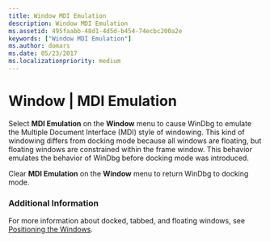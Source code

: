 ```yaml
---
title: Window MDI Emulation
description: Window MDI Emulation
ms.assetid: 495faabb-48d1-4d5d-b454-74ecbc200a2e
keywords: ["Window MDI Emulation"]
ms.author: domars
ms.date: 05/23/2017
ms.localizationpriority: medium
---
```


# Window | MDI Emulation


Select **MDI Emulation** on the **Window** menu to cause WinDbg to emulate the Multiple Document Interface (MDI) style of windowing. This kind of windowing differs from docking mode because all windows are floating, but floating windows are constrained within the frame window. This behavior emulates the behavior of WinDbg before docking mode was introduced.

Clear **MDI Emulation** on the **Window** menu to return WinDbg to docking mode.

### <span id="additional_information"></span><span id="ADDITIONAL_INFORMATION"></span>Additional Information

For more information about docked, tabbed, and floating windows, see [Positioning the Windows](positioning-the-windows.md).

 

 





